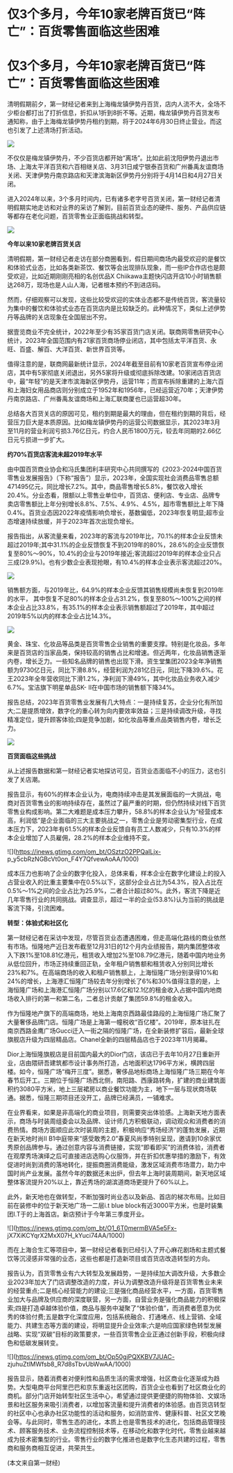 # 仅3个多月，今年10家老牌百货已“阵亡”：百货零售面临这些困难

# 仅3个多月，今年10家老牌百货已“阵亡”：百货零售面临这些困难

清明假期前夕，第一财经记者来到上海梅龙镇伊势丹百货，店内人流不大，全场不少柜台都打出了打折信息，折扣从1折到8折不等。近期，梅龙镇伊势丹百货发布通知称，由于上海梅龙镇伊势丹租约到期，将于2024年6月30日终止营业。而这也引发了上述清场打折活动。

![](https://inews.gtimg.com/om_bt/OwI9oh5sQVtp9X7AL8XQuLQjFTj-0JWazcy1FLI5Qj9jwAA/1000)

不仅仅是梅龙镇伊势丹，不少百货店都开始“离场”。比如此前沈阳伊势丹退出市场、上海太平洋百货和六百相继关店、3月31日咸宁银泰百货和广州番禹友谊商场关闭、天津伊势丹南京路店和天津滨海新区伊势丹分别将于4月14日和4月27日关闭。

进入2024年以来，3个多月时间内，已有诸多老字号百货关闭，第一财经记者清明假期实地走访和对业界的采访了解到，目前百货业态的硬件、服务、产品供应链等都存在老化问题，百货零售业正面临挑战和转型。

![](https://inews.gtimg.com/om_bt/O8W4H9aQlA-M1pcLkHdKGz4anr65lnb4fygNgviAAIYDsAA/1000)

**今年以来10家老牌百货关店**

清明假期，第一财经记者走访在部分商圈看到，假日期间商场内最受欢迎的是餐饮和体验式业态，比如各类新茶饮、餐饮等会出现排队现象，而一些IP合作店也是颇受欢迎，比如近期刚刚亮相的名创优品X
Chiikawa主题快闪店开店10小时销售额达268万，现场也是人山人海，记者根本预约不到进店码。

然而，仔细观察可以发现，这些比较受欢迎的实体业态都不是传统百货，客流量较为集中的餐饮和体验式业态在百货店内是比较缺乏的。此种情况下，类似上述伊势丹等品牌的关店现象在全国层出不穷。

据壹览商业不完全统计，2022年至少有35家百货门店关闭。联商网零售研究中心统计，2023年全国范围内有21家百货商场停业闭店，其中包括太平洋百货、永旺、百盛、解百、大洋百货、新世界百货等。

值得注意的是，联商网最新统计显示，2024年截至目前有10家老百货宣布停业闭店，其中有5家彻底关闭退出，另外5家将升级或彻底拆除改建。10家闭店百货店中，最“年轻”的是天津市滨海新区伊势丹，运营11年；而宣布拆除重建的上海六百和上海妇女用品商店则分别成立于1952年和1956年，已经运营近70年；天津伊势丹南京路店、广州番禹友谊商场和上海汇联商厦也已运营超30年。

总结各大百货关店的原因可见，租约到期是最大的理由，但在租约到期的背后，经营压力巨大是本质原因。比如梅龙镇伊势丹的运营公司数据显示，其2023年3月至11月的营业利润亏损3.76亿日元，约合人民币1800万元，较去年同期的2.66亿日元亏损进一步扩大。

**约70%百货店客流未超2019年水平**

由中国百货商业协会和冯氏集团利丰研究中心共同撰写的《2023-2024中国百货零售业发展报告》（下称“报告”）显示，2023年，全国实现社会消费品零售总额471495亿元，同比增长7.2%。其中，商品零售增长5.8%，餐饮收入增长20.4%。分业态看，限额以上零售业单位中，百货店、便利店、专业店、品牌专卖店零售额比上年分别增长8.8%、7.5%、4.9%、4.5%，超市零售额比上年下降0.4%。百货业态因2022年疫情影响负增长，基数偏低，2023年恢复明显;超市业态增速持续放缓，并于2023年首次出现负增长。

报告指出，从客流量来看，2023年的客流与2019年比，70.1%的样本企业反馈未超过2019年;其中31.1%的企业反馈恢复不到2019年的80%，28.6%的企业反馈恢复至80%～90%，10.4%的企业与2019年接近;客流超过2019年的样本企业只占三成(29.9%)。也有少数企业表现抢眼，有10.4%的样本企业表示客流超过20%。

![](https://inews.gtimg.com/om_bt/OJUkIOFIEaAsLJygW2CV6Zx9LKLIdywqbpKW3AOdMglB0AA/1000)

销售额方面，与2019年比，64.9%的样本企业反馈其销售规模尚未恢复到2019年的水平，
其中恢复不足80%的样本企业占31.2%，恢复至80%～100%之间的样本企业占比33.8%，有35.1%的样本企业表示销售额超过了2019年，其中超过2019年5%以内的样本企业占比14.3%。

![](https://inews.gtimg.com/om_bt/OYKUMtMFcDL7444eiiOmznJfgIyl6AwdRfeErH3yPEViQAA/1000)

黄金、珠宝、化妆品等品类是百货零售企业销售的重要支撑。特别是化妆品，多年来是百货店的当家品类，保持较高的销售占比和增速。但近两年，化妆品销售逐渐内卷，增长乏力。一些知名品牌的销售也出现下滑。资生堂集团2023全年净销售额为9730亿日元，同比下滑8.8%，经营利润为281亿日元，同比下降39.6%。花王2023年全年营收同比下滑1.2%，净利润下滑49%，其中化妆品业务收入减少6.7%。宝洁旗下明星单品SK-
II在中国市场的销售额下降34%。

报告总结，2023年百货零售业发展有几大特点：一是持续复苏，企业分化有所加大;二是提质增效，数字化的重心转为向内要效率效益；三是持续调改升级，寻找精准定位，提升顾客体验;四是竞争加剧，如化妆品等重点品类销售内卷，增长乏力。

![](https://inews.gtimg.com/om_bt/O8ZBzkgo7KUQ3aaeR1pseGPlKUIbjqER8MliMtb6gSMu8AA/1000)

**百货面临这些挑战**

从上述报告数据和第一财经记者实地探访可见，百货业态面临不小的压力，这也引发了关店潮。

报告显示，有60%的样本企业认为，电商持续冲击是其发展面临的一大挑战，电商对百货零售业的影响持续存在，虽然过了最严重的时期，但仍然持续对线下百货零售业构成影响。第二大难题是成本压力攀升，58.8%的样本企业认为“经营成本高，利润低”是企业面临的三大主要挑战之一，零售企业是劳动密集型行业，在成本压力下，2023年有61.5%的样本企业反馈自有员工人数减少，只有10.3%的样本企业增加了人员雇佣，28.2%的样本企业维持不变。

![](https://inews.gtimg.com/om_bt/OSztzO2PPQaILjx-
p_y5cbRzNGBcVt0on_F4Y7QfvewAoAA/1000)

成本压力也影响了企业的数字化投入，总体来看，样本企业在数字化建设上的投入占营业收入的比重主要集中在0.5%以下，这部分企业占比为54.3%，投入占比在0.5%～1%之间的企业占比为25.9%，二者合计超过80%。此外，客流下降是近几年零售行业的共同挑战。调查显示，超过一半的企业(53.8%)认为当前的挑战是客流下降，引流困难。

**转型：体验式和社区化**

第一财经记者在采访中发现，尽管百货业态遭遇困难，但走高端化路线的商业依然有市场。恒隆地产近日发布截至12月31日的12个月内业绩报告，期内集团整体收入下跌1%至108.81亿港元，租赁收入增加2%至108.79亿港元，随着中国内地业务从低位回升，市场正持续重回正轨，全年租户销售额和租赁收入分别同比增长23%和7%。在高端商场的收入和租户销售额上，上海恒隆广场分别录得10%和24%的增长，上海港汇恒隆广场较去年分别增长了6%和30%值得注意的是，上海恒隆广场和上海港汇恒隆广场分别以17.6亿和12.1亿的租金收入占据中国内地商场收入排行的第一和第二名，二者总计贡献了集团59.8%的租金收入。

作为恒隆地产旗下的高端商场，地处上海南京西路最佳路段的上海恒隆广场汇聚了大量奢侈品牌门店。恒隆广场是上海第一幢税收“百亿楼”。2019年，原本驻扎在南京西路金鹰广场Gucci迁入一街之隔的恒隆广场，在全新装修扩容后，最新全球旗舰店升级为四层精品店。Chanel全新的四层精品店也于2023年11月揭幕。

Dior上海恒隆旗舰店是目前国内最大的Dior门店，该店已于去年10月27日重新开业，店由隈研吾建筑都市设计事务所打造，占地面积达1796平方米，横跨四层楼。如今，恒隆广场“梅开三度”。据悉，奢侈品地标商场上海恒隆广场三期在今年春节后开工。三期位于恒隆广场西北侧，南阳路、西康路转角，扩建的商业建筑面积约3080平方米，地上三层裙房以商业餐饮功能为主，地下一层与现状商场联通。据悉，恒隆三期项目还没开工，品牌已经满员，一铺难求。

在业界看来，如果是非高端化的商业项目，则需要突出体验感。上海新天地方面表示，商场与时装周组委会以及品牌、设计师几方积极联动，调动观众和消费者的消费热情。商场方面顺应此次时装周的主题，积极响应“秀场经济”的蓬勃发展，近期在新天地时尚II
B1中庭带来“感受敢秀2.0”春夏风尚季特别呈现，邀请到10余家优秀原创品牌参与。通过创意内容与消费链接，实现“即看即买”的消费体验，消费者在观摩秀场演绎之后可直接进店选购心仪服饰，并在折扣优惠举措的激励下，有效促进时尚到消费的落地转化，提振商圈消费能级，激发区域消费市场潜力，助力中国时尚产业发展。虽然今年的数据还未出炉，但去年上海时装周期间，新天地区域整体客流提升20%以上，靠近秀场的湖滨道商场更提升了60%以上。

此外，新天地也在做转型，不断加强时尚业态以及新品、首店的梯次布局。比如目前在装修中的位于新天地广场一二层i.t blue
block有近3000平方米，也是时装集团I.T于的上海首店。新店预计于今年第三季度开业。

![](https://inews.gtimg.com/om_bt/O1_6T0mermBVA5e5Fx-
jX7XiKCYqrX2MxX07H_kYuci74AA/1000)

而在上海合生汇等项目中，第一财经记者看到已经引入了开心麻花剧场和主题式餐饮等沉浸感非常强的业态，这些也都是打造新项目或百货店改造转型的方向。

报告认为，百货零售业有六大转型及发展趋势，一是持续加大调改升级，大多数企业2023年加大了门店调整改造的力度，并认为调整改造升级将是百货零售业未来的经营重点;二是核心经营能力的建设;三是强化商品经营水平，一方面，百货零售业加大与品牌及供应商的深度联营，另一方面，自营业务是强化商品能力的积极探索;四是打造卓越体验价值，商品与服务中凝聚了“体验价值”，而消费者愿意为优秀的体验付费;五是数字化深度应用，包括系统融合、打通堵点、线上营销、全域能力、共建生态等方面的建设，将明显提升企业效率;六是响应国家绿色转型发展战略、实现“双碳”目标的政策要求，一些百货零售企业正通过创新手段，积极向绿色和低碳发展转变。

![](https://inews.gtimg.com/om_bt/Op50gjPQXKBV7JUAC-
zjuhuZtlMWfsb8_R7d8sTbvUbWwAA/1000)

报告显示，随着消费者对便利性和品质生活的需求增强，社区商业化逐渐成为趋势。大型电商平台阿里巴巴和京东重返社区团购，百货企业也看到了社区商业化的商机。部分门店开始转型社区生活中心，希望通过提供更便捷的购物体验、文娱场景和社区服务来吸引消费者，以增加客流量和提升消费者的体验感。由百货店转型的社区中心也承办社区功能性的活动和服务，如消防宣传、健康科普、社区文艺晚会等。与此同时，零售生态的进化，本质上也是零售技术的进化，包括商品管理技术、顾客服务技术、业务流程控制技术等，在移动化和数字化时代，零售业越来越成为技术密集型的行业。零售行业的数字化推进也是数字化生态共建的过程，零售商和服务商相互促进，共荣共生。

(本文来自第一财经)

